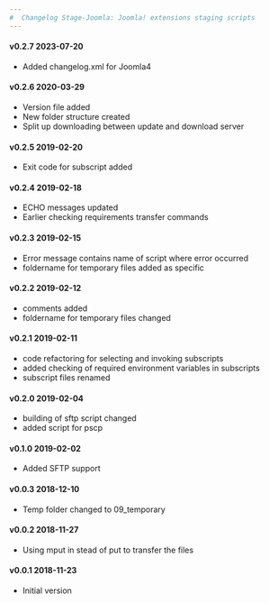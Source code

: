 ```yaml
---
#  Changelog Stage-Joomla: Joomla! extensions staging scripts
---
```

<h4>v0.2.7 2023-07-20</h4>
<ul>
<li> Added changelog.xml for Joomla4</li>
</ul>

<h4>v0.2.6 2020-03-29</h4>
<ul>
<li> Version file added</li>
<li> New folder structure created</li>
<li> Split up downloading between update and download server</li>
</ul>

<h4>v0.2.5 2019-02-20</h4>
<ul>
<li> Exit code for subscript added</li>
</ul>

<h4>v0.2.4 2019-02-18</h4>
<ul>
<li> ECHO messages updated</li>
<li> Earlier checking requirements transfer commands</li>
</ul>

<h4>v0.2.3 2019-02-15</h4>
<ul>
<li> Error message contains name of script where error occurred</li>
<li> foldername for temporary files added as specific</li>
</ul>

<h4>v0.2.2 2019-02-12</h4>
<ul>
<li> comments added</li>
<li> foldername for temporary files changed</li>
</ul>

<h4>v0.2.1 2019-02-11</h4>
<ul>
<li> code refactoring for selecting and invoking subscripts</li>
<li> added checking of required environment variables in subscripts</li>
<li> subscript files renamed</li>
</ul>

<h4>v0.2.0 2019-02-04</h4>
<ul>
<li> building of sftp script changed</li>
<li> added script for pscp</li>
</ul>

<h4>v0.1.0 2019-02-02</h4>
<ul>
<li> Added SFTP support</li>
</ul>

<h4>v0.0.3 2018-12-10</h4>
<ul>
<li> Temp folder changed to 09_temporary</li>
</ul>

<h4>v0.0.2 2018-11-27</h4>
<ul>
<li>Using mput in stead of put to transfer the files</li>
</ul>

<h4>v0.0.1 2018-11-23</h4>
<ul>
<li>Initial version</li>
</ul>
